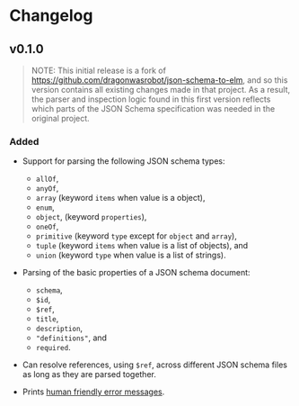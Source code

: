 # Changelog

## v0.1.0

> NOTE: This initial release is a fork of
> https://github.com/dragonwasrobot/json-schema-to-elm, and so this version
> contains all existing changes made in that project. As a result, the parser
> and inspection logic found in this first version reflects which parts of
> the JSON Schema specification was needed in the original project.

### Added

- Support for parsing the following JSON schema types:
  - `allOf`,
  - `anyOf`,
  - `array` (keyword `items` when value is a object),
  - `enum`,
  - `object`, (keyword `properties`),
  - `oneOf`,
  - `primitive` (keyword `type` except for `object` and `array`),
  - `tuple` (keyword `items` when value is a list of objects), and
  - `union` (keyword `type` when value is a list of strings).

- Parsing of the basic properties of a JSON schema document:
  - `schema`,
  - `$id`,
  - `$ref`,
  - `title`,
  - `description`,
  - `"definitions"`, and
  - `required`.

- Can resolve references, using `$ref`, across different JSON schema files as
  long as they are parsed together.

- Prints [human friendly error messages](http://elm-lang.org/blog/compiler-errors-for-humans).
